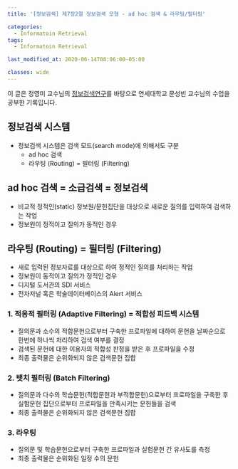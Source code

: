 ```yaml
---
title: '[정보검색] 제7장2절 정보검색 모형 - ad hoc 검색 & 라우팅/필터링'

categories:
  - Informatoin Retrieval
tags:
  - Informatoin Retrieval

last_modified_at: 2020-06-14T08:06:00-05:00

classes: wide
---
```


이 글은 정영미 교수님의 [정보검색연구](https://www.aladin.co.kr/shop/wproduct.aspx?ItemId=17330455)를 바탕으로 연세대학교 문성빈 교수님의 수업을 공부한 기록입니다.

## 정보검색 시스템

- 정보검색 시스템은 검색 모드(search mode)에 의해서도 구분
    - ad hoc 검색
    - 라우팅 (Routing) = 필터링 (Filtering)

## ad hoc 검색 = 소급검색 = 정보검색

- 비교적 정적인(static) 정보원/문헌집단을 대상으로 새로운 질의를 입력하여 검색하는 작업
- 정보원이 정적이고 질의가 동적인 경우

## 라우팅 (Routing) = 필터링 (Filtering)

- 새로 입력된 정보자료를 대상으로 하여 정적인 질의를 처리하는 작업
- 정보원이 동적이고 질의가 정적인 경우
- 디지털 도서관의 SDI 서비스
- 전자저널 혹은 학술데이터베이스의 Alert 서비스

### 1. 적응적 필터링 (Adaptive Filtering) = 적합성 피드백 시스템

- 질의문과 소수의 적합문헌으로부터 구축한 프로파일에 대하여 문헌을 날짜순으로 한번에 하나씩 처리하여 검색 여부를 결정
- 검색된 문헌에 대한 이용자의 적합성 판정을 받은 후 프로파일을 수정
- 최종 출력물은 순위화되지 않은 검색문헌 집합

### 2. 뱃치 필터링 (Batch Filtering)

- 질의문과 다수의 학습문헌(적합문헌과 부적합문헌)으로부터 프로파일을 구축한 후 실험문헌 집단으로부터 프로파일을 만족시키는 문헌들을 검색
- 최종 출력물은 순위화되지 않은 검색문헌 집합

### 3. 라우팅

- 질의문 및 학습문헌으로부터 구축한 프로파일과 실험문헌 간 유사도를 측정
- 최종 출력물은 순위화된 일정 수의 문헌
